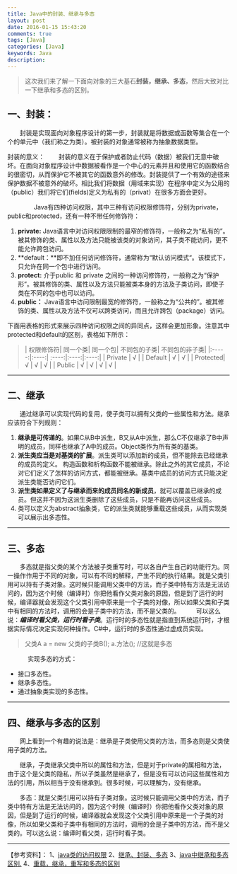```yaml
---
title: Java中的封装、继承与多态
layout: post
date: 2016-01-15 15:43:20
comments: true
tags: [Java]
categories: [Java]
keywords: Java
description: 
---
```


> 这次我们来了解一下面向对象的三大基石**封装，继承、多态**，然后大致对比一下继承和多态的区别。


## **一、封装：**

　　封装是实现面向对象程序设计的第一步，封装就是将数据或函数等集合在一个个的单元中（我们称之为类）。被封装的对象通常被称为抽象数据类型。 

 封装的意义：
　　封装的意义在于保护或者防止代码（数据）被我们无意中破坏。在面向对象程序设计中数据被看作是一个中心的元素并且和使用它的函数结合的很密切，从而保护它不被其它的函数意外的修改。封装提供了一个有效的途径来保护数据不被意外的破坏。相比我们将数据（用域来实现）在程序中定义为公用的（public）我们将它们(fields)定义为私有的（privat）在很多方面会更好。


<!--more-->
　　
　　Java有四种访问权限，其中三种有访问权限修饰符，分别为private，public和protected，还有一种不带任何修饰符：

 1. **private:** Java语言中对访问权限限制的最窄的修饰符，一般称之为“私有的”。被其修饰的类、属性以及方法只能被该类的对象访问，其子类不能访问，更不能允许跨包访问。
 2. **default：**即不加任何访问修饰符，通常称为“默认访问模式“。该模式下，只允许在同一个包中进行访问。
 3. **protect:** 介于public 和 private 之间的一种访问修饰符，一般称之为“保护形”。被其修饰的类、属性以及方法只能被类本身的方法及子类访问，即使子类在不同的包中也可以访问。
 4. **public：** Java语言中访问限制最宽的修饰符，一般称之为“公共的”。被其修饰的类、属性以及方法不仅可以跨类访问，而且允许跨包（package）访问。

下面用表格的形式来展示四种访问权限之间的异同点，这样会更加形象。注意其中protected和default的区别，表格如下所示：

> | 权限修饰符| 同一个类| 同一个包| 不同包的子类| 不同包的非子类|
|:-----:|:----:| :----:|:----:|:----:|
| Private   | √    | 
| Default    | √    |  √   | 
| Protected| √    |   √  |  √  |
| Public    | √   |   √  |  √  |  √  |


----------

## **二、继承**

　　通过继承可以实现代码的复用，使子类可以拥有父类的一些属性和方法。继承应该符合下列规则：

 1. **继承是可传递的**。如果C从B中派生，B又从A中派生，那么C不仅继承了B中声明的成员，同样也继承了A中的成员。Object类作为所有类的基类。
 2. **派生类应当是对基类的扩展**。派生类可以添加新的成员，但不能除去已经继承的成员的定义。
构造函数和析构函数不能被继承。除此之外的其它成员，不论对它们定义了怎样的访问方式，都能被继承。基类中成员的访问方式只能决定派生类能否访问它们。
 3. **派生类如果定义了与继承而来的成员同名的新成员**，就可以覆盖已继承的成员。但这并不因为这派生类删除了这些成员，只是不能再访问这些成员。
 4. 类可以定义为abstract抽象类，它的派生类就能够重载这些成员，从而实现类可以展示出多态性。

----------

## **三、多态**

　　多态就是指父类的某个方法被子类重写时，可以各自产生自己的功能行为。同一操作作用于不同的对象，可以有不同的解释，产生不同的执行结果。就是父类引用可以持有子类对象。这时候只能调用父类中的方法，而子类中特有方法是无法访问的，因为这个时候（编译时）你把他看作父类对象的原因，但是到了运行的时候，编译器就会发现这个父类引用中原来是一个子类的对像，所以如果父类和子类中有相同的方法时，调用的会是子类中的方法，而不是父类的。
　　
可以这么说：***编译时看父类，运行时看子类***。运行时的多态性就是指直到系统运行时，才根据实际情况决定实现何种操作。C#中，运行时的多态性通过虚成员实现。

> 父类A a = new 父类的子类B();
a.方法();
//这就是多态

　
　　实现多态的方式：

 - 接口多态性。
 - 继承多态性。
 - 通过抽象类实现的多态性。


----------

## **四、继承与多态的区别**

　　网上看到一个有趣的说法是：继承是子类使用父类的方法，而多态则是父类使用子类的方法。

　　继承，子类继承父类中所以的属性和方法，但是对于private的属相和方法，由于这个是父类的隐私，所以子类虽然是继承了，但是没有可以访问这些属性和方法的引用，所以相当于没有继承到。很多时候，可以理解为，没有继承。

　　多态：就是父类引用可以持有子类对象。这时候只能调用父类中的方法，而子类中特有方法是无法访问的，因为这个时候（编译时）你把他看作父类对象的原因，但是到了运行的时候，编译器就会发现这个父类引用中原来是一个子类的对像，所以如果父类和子类中有相同的方法时，调用的会是子类中的方法，而不是父类的。可以这么说：编译时看父类，运行时看子类。





----------


【参考资料】：
1、[java类的访问权限](http://www.cnblogs.com/xwdreamer/archive/2012/04/06/2434483.html)
2、[继承、封装、多态](http://www.cnblogs.com/mountain-mist/articles/1214996.html)
3、[java中继承和多态区别.](http://zhidao.baidu.com/link?url=vq9iXiuvs-_u4FQP4QEd0JA3sUDLO7Azec3I0FRyyVb4UUcssjpHeBb3i8MsCHujCVhMiJSI8FFmoE8Mpsibxa)
4、[重载，继承，重写和多态的区别](http://www.cnblogs.com/yhason/archive/2012/06/07/2540743.html)